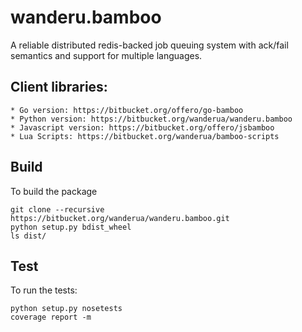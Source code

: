 # wanderu.bamboo

A reliable distributed redis-backed job queuing system with ack/fail semantics
and support for multiple languages.

## Client libraries:

    * Go version: https://bitbucket.org/offero/go-bamboo
    * Python version: https://bitbucket.org/wanderua/wanderu.bamboo
    * Javascript version: https://bitbucket.org/offero/jsbamboo
    * Lua Scripts: https://bitbucket.org/wanderua/bamboo-scripts

## Build

To build the package

    git clone --recursive https://bitbucket.org/wanderua/wanderu.bamboo.git
    python setup.py bdist_wheel
    ls dist/

## Test

To run the tests:

    python setup.py nosetests
    coverage report -m
